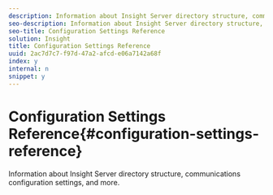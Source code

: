 ```yaml
---
description: Information about Insight Server directory structure, communications configuration settings, and more.
seo-description: Information about Insight Server directory structure, communications configuration settings, and more.
seo-title: Configuration Settings Reference
solution: Insight
title: Configuration Settings Reference
uuid: 2ac7d7c7-f97d-47a2-afcd-e06a7142a68f
index: y
internal: n
snippet: y
---
```


# Configuration Settings Reference{#configuration-settings-reference}

Information about Insight Server directory structure, communications configuration settings, and more.

